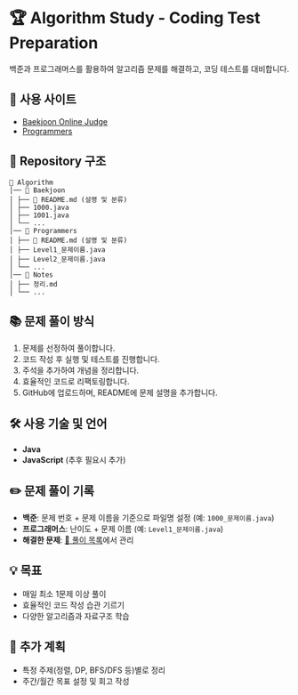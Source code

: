 # 🏆 Algorithm Study - Coding Test Preparation

백준과 프로그래머스를 활용하여 알고리즘 문제를 해결하고, 코딩 테스트를 대비합니다.

## 📌 사용 사이트
- [Baekjoon Online Judge](https://www.acmicpc.net/)
- [Programmers](https://programmers.co.kr/)

## 📂 Repository 구조
```
📁 Algorithm 
│── 📂 Baekjoon
│ ├── 📝 README.md (설명 및 분류) 
│ ├── 1000.java 
│ ├── 1001.java 
│ └── ... 
│── 📂 Programmers 
│ ├── 📝 README.md (설명 및 분류) 
│ ├── Level1_문제이름.java 
│ ├── Level2_문제이름.java 
│ └── ... 
│── 📂 Notes 
│ ├── 정리.md 
│ └── ...
```
## 📚 문제 풀이 방식
1. 문제를 선정하여 풀이합니다.
2. 코드 작성 후 실행 및 테스트를 진행합니다.
3. 주석을 추가하여 개념을 정리합니다.
4. 효율적인 코드로 리팩토링합니다.
5. GitHub에 업로드하며, README에 문제 설명을 추가합니다.

## 🛠 사용 기술 및 언어
- **Java**
- **JavaScript** (추후 필요시 추가)

## ✏️ 문제 풀이 기록
- **백준**: 문제 번호 + 문제 이름을 기준으로 파일명 설정 (예: `1000_문제이름.java`)
- **프로그래머스**: 난이도 + 문제 이름 (예: `Level1_문제이름.java`)
- **해결한 문제**: [📌 풀이 목록](./Notes/정리.md)에서 관리

## 💡 목표
- 매일 최소 1문제 이상 풀이
- 효율적인 코드 작성 습관 기르기
- 다양한 알고리즘과 자료구조 학습

## 📌 추가 계획
- 특정 주제(정렬, DP, BFS/DFS 등)별로 정리
- 주간/월간 목표 설정 및 회고 작성

